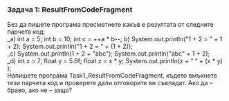  ### Задача 1: ResultFromCodeFragment
Без да пишете програма пресметнете какъв е резултата от следните парчета код:<br/>
_a) int a = 5; int b = 10; int c = ++a * b--;  b) System.out.println("1 + 2 = " + 1 + 2);  System.out.println("1 + 2 = " + (1 + 2));  
_c) System.out.println(1 + 2 + "abc"); System.out.println("abc" + 1 + 2);  
_d) int x = 7; float y = 5.6f; float z = x * y; System.out.println(z + “ “ + (x * y) );  
Напишете програма Task1_ResultFromCodeFragment, където вмъкнете тези парчета код и проверете дали отговорите ви съвпадат. Ако да – браво, ако не – защо?
